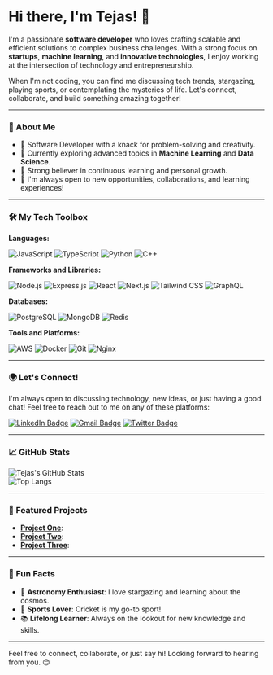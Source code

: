 # Hi there, I'm Tejas! 👋

I'm a passionate **software developer** who loves crafting scalable and efficient solutions to complex business challenges. With a strong focus on **startups**, **machine learning**, and **innovative technologies**, I enjoy working at the intersection of technology and entrepreneurship.

When I'm not coding, you can find me discussing tech trends, stargazing, playing sports, or contemplating the mysteries of life. Let's connect, collaborate, and build something amazing together!

---

### 🌟 About Me

- 💼 Software Developer with a knack for problem-solving and creativity.
- 🚀 Currently exploring advanced topics in **Machine Learning** and **Data Science**.
- 🎯 Strong believer in continuous learning and personal growth.
- 🌱 I'm always open to new opportunities, collaborations, and learning experiences!

---

### 🛠️ My Tech Toolbox

**Languages:**

![JavaScript](https://img.shields.io/badge/JavaScript-f0db4f.svg?style=for-the-badge&logo=javascript&logoColor=black)
![TypeScript](https://img.shields.io/badge/TypeScript-007acc.svg?style=for-the-badge&logo=typescript&logoColor=white)
![Python](https://img.shields.io/badge/Python-ffde57?style=for-the-badge&logo=python&logoColor=black)
![C++](https://img.shields.io/badge/C%2B%2B-044f88?style=for-the-badge&logo=c%2B%2B&logoColor=white)

**Frameworks and Libraries:**

![Node.js](https://img.shields.io/badge/Node.js-43853d?style=for-the-badge&logo=node.js&logoColor=white)
![Express.js](https://img.shields.io/badge/Express.js-000000?style=for-the-badge&logo=express&logoColor=white)
![React](https://img.shields.io/badge/React-61DAFB?style=for-the-badge&logo=react&logoColor=white)
![Next.js](https://img.shields.io/badge/Next.js-000000?style=for-the-badge&logo=next.js&logoColor=white)
![Tailwind CSS](https://img.shields.io/badge/Tailwind%20CSS-38B2AC?style=for-the-badge&logo=tailwind-css&logoColor=white)
![GraphQL](https://img.shields.io/badge/-GraphQL-E10098?style=for-the-badge&logo=graphql&logoColor=white)

**Databases:**

![PostgreSQL](https://img.shields.io/badge/PostgreSQL-336791?style=for-the-badge&logo=postgresql&logoColor=white)
![MongoDB](https://img.shields.io/badge/MongoDB-47A248?style=for-the-badge&logo=mongodb&logoColor=white)
![Redis](https://img.shields.io/badge/Redis-DC382D?style=for-the-badge&logo=redis&logoColor=white)

**Tools and Platforms:**

![AWS](https://img.shields.io/badge/AWS-232F3E?style=for-the-badge&logo=amazon-aws&logoColor=white)
![Docker](https://img.shields.io/badge/Docker-2496ED?style=for-the-badge&logo=docker&logoColor=white)
![Git](https://img.shields.io/badge/Git-F05032?style=for-the-badge&logo=git&logoColor=white)
![Nginx](https://img.shields.io/badge/Nginx-269539?style=for-the-badge&logo=nginx&logoColor=white)

---

### 🌍 Let's Connect!

I'm always open to discussing technology, new ideas, or just having a good chat! Feel free to reach out to me on any of these platforms:

[![LinkedIn Badge](https://img.shields.io/badge/-Tejas-0072b1?style=flat&labelColor=0072b1&logo=linkedin&logoColor=white)](https://www.linkedin.com/in/tejas-jaiswal-b37557240/)
[![Gmail Badge](https://img.shields.io/badge/-tejasjaisawal@gmail.com-ea4335?style=flat&labelColor=ea4335&logo=gmail&logoColor=white)](mailto:tejasjaiswal25@gmail.com)
[![Twitter Badge](https://img.shields.io/badge/-@1TejasJaiswal-1D9bf0?style=flat&labelColor=1D9bf0&logo=twitter&logoColor=white)](https://twitter.com/1TejasJaiswal)

---

### 📈 GitHub Stats

![Tejas's GitHub Stats](https://github-readme-stats.vercel.app/api?username=tejasjaiswal07&show_icons=true&theme=dark)  
![Top Langs](https://github-readme-stats.vercel.app/api/top-langs/?username=tejasjaiswal07&layout=compact&theme=dark)

---

### 📸 Featured Projects

- **[Project One](https://github.com/yourusername/project-one)**: 
- **[Project Two](https://github.com/yourusername/project-two)**: 
- **[Project Three](https://github.com/yourusername/project-three)**:

---

### 🎉 Fun Facts

- 🌌 **Astronomy Enthusiast**: I love stargazing and learning about the cosmos.
- 🏀 **Sports Lover**: Cricket is my go-to sport!
- 📚 **Lifelong Learner**: Always on the lookout for new knowledge and skills.

---

Feel free to connect, collaborate, or just say hi! Looking forward to hearing from you. 😊

